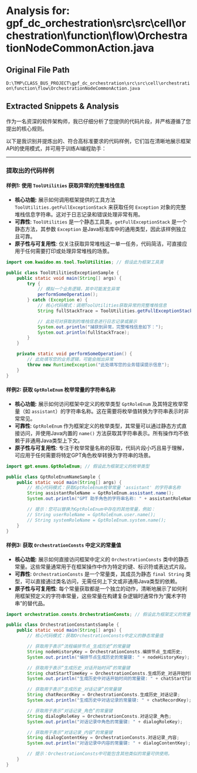 # Analysis for: gpf_dc_orchestration\src\src\cell\orchestration\function\flow\OrchestrationNodeCommonAction.java

## Original File Path
`D:\TMP\CLASS_BUS_PROJECT\gpf_dc_orchestration\src\src\cell\orchestration\function\flow\OrchestrationNodeCommonAction.java`

## Extracted Snippets & Analysis
作为一名资深的软件架构师，我已仔细分析了您提供的代码片段，并严格遵循了您提出的核心规则。

以下是我识别并提炼出的、符合高标准要求的代码样例，它们旨在清晰地展示框架API的使用模式，并可用于训练AI编程助手：

---

### 提取出的代码样例

#### 样例1: 使用 `ToolUtilities` 获取异常的完整堆栈信息

*   **核心功能**: 展示如何调用框架提供的工具方法 `ToolUtilities.getFullExceptionStack` 来获取任何 `Exception` 对象的完整堆栈信息字符串。这对于日志记录和错误处理非常有用。
*   **可靠性**: `ToolUtilities` 是一个静态工具类，`getFullExceptionStack` 是一个静态方法，其参数 `Exception` 是Java标准库中的通用类型，因此该样例独立且可靠。
*   **原子性与可复用性**: 仅关注获取异常堆栈这一单一任务，代码简洁，可直接应用于任何需要打印或处理异常堆栈的场景。

```java
import com.kwaidoo.ms.tool.ToolUtilities; // 假设此为框架工具类

public class ToolUtilitiesExceptionSample {
    public static void main(String[] args) {
        try {
            // 模拟一个业务逻辑，其中可能发生异常
            performSomeOperation();
        } catch (Exception e) {
            // 核心代码模式：调用ToolUtilities获取异常的完整堆栈信息
            String fullStackTrace = ToolUtilities.getFullExceptionStack(e);

            // 此处可对获取到的堆栈信息进行日志记录或展示
            System.out.println("捕获到异常，完整堆栈信息如下：");
            System.out.println(fullStackTrace);
        }
    }

    private static void performSomeOperation() {
        // 此处填写您的业务逻辑，可能会抛出异常
        throw new RuntimeException("此处填写您的业务错误提示信息");
    }
}
```

#### 样例2: 获取 `GptRoleEnum` 枚举常量的字符串名称

*   **核心功能**: 展示如何访问框架中定义的枚举类型 `GptRoleEnum` 及其特定枚举常量（如 `assistant`）的字符串名称。这在需要将枚举值转换为字符串表示时非常常见。
*   **可靠性**: `GptRoleEnum` 作为框架定义的枚举类型，其常量可以通过静态方式直接访问，并使用Java内置的 `name()` 方法获取其字符串表示。所有操作均不依赖于非通用Java类型上下文。
*   **原子性与可复用性**: 专注于枚举常量名称的获取，代码片段小巧且易于理解，可应用于任何需要将特定GPT角色枚举转换为字符串的场景。

```java
import gpt.enums.GptRoleEnum; // 假设此为框架定义的枚举类型

public class GptRoleEnumNameSample {
    public static void main(String[] args) {
        // 核心代码模式：获取GptRoleEnum枚举常量 'assistant' 的字符串名称
        String assistantRoleName = GptRoleEnum.assistant.name();
        System.out.println("GPT 助手角色的字符串名称: " + assistantRoleName);

        // 提示：您可以替换为GptRoleEnum中存在的其他常量，例如：
        // String userRoleName = GptRoleEnum.user.name();
        // String systemRoleName = GptRoleEnum.system.name();
    }
}
```

#### 样例3: 获取 `OrchestrationConsts` 中定义的常量值

*   **核心功能**: 展示如何直接访问框架中定义的 `OrchestrationConsts` 类中的静态常量。这些常量通常用于在框架操作中作为特定的键、标识符或表达式片段。
*   **可靠性**: `OrchestrationConsts` 是一个常量类，其成员为静态 `final String` 类型，可以直接通过类名访问，无需任何上下文或非通用Java类型的依赖。
*   **原子性与可复用性**: 每个常量获取都是一个独立的动作，清晰地展示了如何利用框架预定义的字符串常量，这些常量在构建复杂逻辑时通常作为“魔术字符串”的替代品。

```java
import orchestration.consts.OrchestrationConsts; // 假设此为框架定义的常量类

public class OrchestrationConstantsSample {
    public static void main(String[] args) {
        // 核心代码模式：获取OrchestrationConsts中定义的静态常量值

        // 获取用于表示“流程编排节点_生成历史”的常量键
        String nodeHistoryKey = OrchestrationConsts.编排节点_生成历史;
        System.out.println("编排节点生成历史的常量键: " + nodeHistoryKey);

        // 获取用于表示“生成历史_对话开始时间”的常量键
        String chatStartTimeKey = OrchestrationConsts.生成历史_对话开始时间;
        System.out.println("生成历史中对话开始时间的常量键: " + chatStartTimeKey);

        // 获取用于表示“生成历史_对话记录”的常量键
        String chatRecordKey = OrchestrationConsts.生成历史_对话记录;
        System.out.println("生成历史中对话记录的常量键: " + chatRecordKey);

        // 获取用于表示“对话记录_角色”的常量键
        String dialogRoleKey = OrchestrationConsts.对话记录_角色;
        System.out.println("对话记录中角色的常量键: " + dialogRoleKey);

        // 获取用于表示“对话记录_内容”的常量键
        String dialogContentKey = OrchestrationConsts.对话记录_内容;
        System.out.println("对话记录中内容的常量键: " + dialogContentKey);

        // 提示：OrchestrationConsts中可能包含其他类似的常量可供使用。
    }
}
```